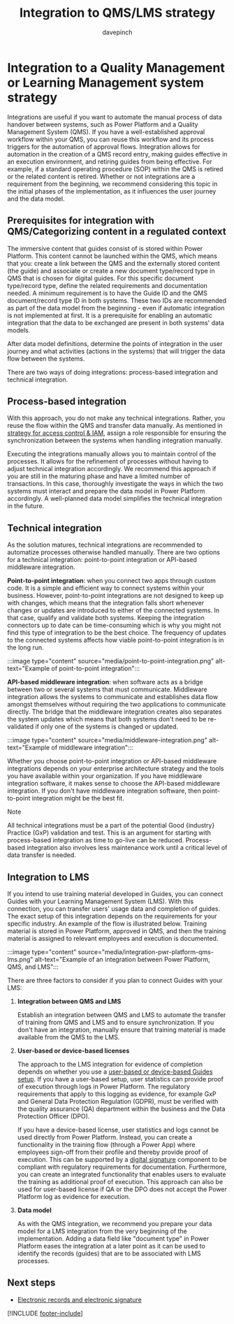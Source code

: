 ﻿---
title: Integration to QMS/LMS strategy
description: Learn about integrating Power Platform, a Quality Management System (QMS), and  a Learning Management System (LMS) with Guides in a regulated industry
ms.date: 03/21/2023
ms.topic: conceptual
author: davepinch
ms.author: davepinch
ms-reviewer: m-hartmann
ms.custom: bap-template
---

# Integration to a Quality Management or Learning Management system strategy

Integrations are useful if you want to automate the manual process of data handover between systems, such as Power Platform and a Quality Management System (QMS). If you have a well-established approval workflow within your QMS, you can reuse this workflow and its process triggers for the automation of approval flows. Integration allows for automation in the creation of a QMS record entry, making guides effective in an execution environment, and retiring guides from being effective. For example, if a standard operating procedure (SOP) within the QMS is retired or the related content is retired. Whether or not integrations are a requirement from the beginning, we recommend considering this topic in the initial phases of the implementation, as it influences the user journey and the data model.

## Prerequisites for integration with QMS/Categorizing content in a regulated context

The immersive content that guides consist of is stored within Power Platform. This content cannot be launched within the QMS, which means that you: create a link between the QMS and the externally stored content (the guide) and associate or create a new document type/record type in QMS that is chosen for digital guides. For this specific document type/record type, define the related requirements and documentation needed. A minimum requirement is to have the Guide ID and the QMS document/record type ID in both systems. These two IDs are recommended as part of the data model from the beginning - even if automatic integration is not implemented at first. It is a prerequisite for enabling an automatic integration that the data to be exchanged are present in both systems' data models.

After data model definitions, determine the points of integration in the user journey and what activities (actions in the systems) that will trigger the data flow between the systems.

There are two ways of doing integrations: process-based integration and technical integration.

## Process-based integration

With this approach, you do not make any technical integrations. Rather, you reuse the flow within the QMS and transfer data manually. As mentioned in [strategy for access control & IAM](strategy-for-access-control-and-iam.md), assign a role responsible for ensuring the synchronization between the systems when handling integration manually.

Executing the integrations manually allows you to maintain control of the processes. It allows for the refinement of processes without having to adjust technical integration accordingly. We recommend this approach if you are still in the maturing phase and have a limited number of transactions. In this case, thoroughly investigate the ways in which the two systems must interact and prepare the data model in Power Platform accordingly. A well-planned data model simplifies the technical integration in the future.

## Technical integration

As the solution matures, technical integrations are recommended to automatize processes otherwise handled manually. There are two options for a technical integration: point-to-point integration or API-based middleware integration.

**Point-to-point integration**: when you connect two apps through custom code. It is a simple and efficient way to connect systems within your business. However, point-to-point integrations are not designed to keep up with changes, which means that the integration falls short whenever changes or updates are introduced to either of the connected systems. In that case, qualify and validate both systems. Keeping the integration connectors up to date can be time-consuming which is why you might not find this type of integration to be the best choice. The frequency of updates to the connected systems affects how viable point-to-point integration is in the long run.

:::image type="content" source="media/point-to-point-integration.png" alt-text="Example of point-to-point integration":::

**API-based middleware integration**: when software acts as a bridge between two or several systems that must communicate. Middleware integration allows the systems to communicate and establishes data flow amongst themselves without requiring the two applications to communicate directly. The bridge that the middleware integration creates also separates the system updates which means that both systems don't need to be re-validated if only one of the systems is changed or updated.

:::image type="content" source="media/middleware-integration.png" alt-text="Example of middleware integration":::

Whether you choose point-to-point integration or API-based middleware integrations depends on your enterprise architecture strategy and the tools you have available within your organization. If you have middleware integration software, it makes sense to choose the API-based middleware integration. If you don't have middleware integration software, then point-to-point integration might be the best fit.

> [!NOTE]
> All technical integrations must be a part of the potential Good {industry} Practice (GxP) validation and test. This is an argument for starting with process-based integration as time to go-live can be reduced. Process-based integration also involves less maintenance work until a critical level of data transfer is needed.

## Integration to LMS

If you intend to use training material developed in Guides, you can connect Guides with your Learning Management System (LMS). With this connection, you can transfer users' usage data and completion of guides. The exact setup of this integration depends on the requirements for your specific industry. An example of the flow is illustrated below. Training material is stored in Power Platform, approved in QMS, and then the training material is assigned to relevant employees and execution is documented.

:::image type="content" source="media/integration-pwr-platform-qms-lms.png" alt-text="Example of an integration between Power Platform, QMS, and LMS":::

There are three factors to consider if you plan to connect Guides with your LMS:

1. **Integration between QMS and LMS**

   Establish an integration between QMS and LMS to automate the transfer of training from QMS and LMS and to ensure synchronization. If you don't have an integration, manually ensure that training material is made available from the QMS to the LMS.

1. **User-based or device-based licenses**

   The approach to the LMS integration for evidence of completion depends on whether you use a [user-based or device-based Guides setup](hololens-devices.md#user-based-versus-device-based-setup). If you have a user-based setup, user statistics can provide proof of execution through logs in Power Platform. The regulatory requirements that apply to this logging as evidence, for example GxP and General Data Protection Regulation (GDPR), must be verified with the quality assurance (QA) department within the business and the Data Protection Officer (DPO).  
  
   If you have a device-based license, user statistics and logs cannot be used directly from Power Platform. Instead, you can create a functionality in the training flow (through a Power App) where employees sign-off from their profile and thereby provide proof of execution. This can be supported by a [digital signature](electronic-records-and-electronic-signature.md) component to be compliant with regulatory requirements for documentation. Furthermore, you can create an integrated functionality that enables users to evaluate the training as additional proof of execution. This approach can also be used for user-based license if QA or the DPO does not accept the Power Platform log as evidence for execution.

1. **Data model**

   As with the QMS integration, we recommend you prepare your data model for a LMS integration from the very beginning of the implementation. Adding a data field like "document type" in Power Platform eases the integration at a later point as it can be used to identify the records (guides) that are to be associated with LMS processes.

## Next steps

- [Electronic records and electronic signature](electronic-records-and-electronic-signature.md)

[!INCLUDE [footer-include](../../includes/footer-banner.md)]
